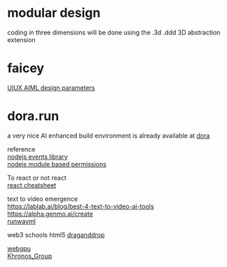 # modular design 
coding in three dimensions will be done using the .3d .ddd 3D abstraction extension<br  />

# faicey
<a href="https://github.com/Faicey">UIUX AIML design parameters</a><br />
# dora.run
a very nice AI enhanced build environment is already available at
<a href="https://www.dora.run">dora</a><br />

reference<br />
<a href="https://nodejs.org/api/events.html">nodejs events library</a><br />
<a href="https://nodejs.org/api/permissions.html#module-based-permissions">nodejs module based permissions</a><br />


To react or not react<br />
<a href="https://dev.to/majdsufian/react-cheatsheet-for-2023-14bd">react cheatsheet</a>


text to video emergence<br />
https://lablab.ai/blog/best-4-text-to-video-ai-tools <br />
https://alpha.genmo.ai/create<br />
<a href="https://runwayml.com">runwayml</a><br />

web3 schools html5 <a href="https://www.w3schools.com/html/html5_draganddrop.asp">draganddrop</a><br />

<a href="https://www.w3.org/TR/webgpu/">webgpu</a><br />
<a href="https://en.wikipedia.org/wiki/Khronos_Group">Khronos_Group</a>



